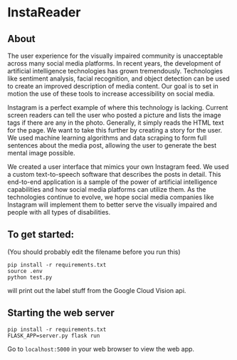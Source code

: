 InstaReader
============

About
------
The user experience for the visually impaired community is unacceptable across many social media platforms. In recent years, the development of artificial intelligence technologies has grown tremendously. Technologies like sentiment analysis, facial recognition, and object detection can be used to create an improved description of media content. Our goal is to set in motion the use of these tools to increase accessibility on social media.

Instagram is a perfect example of where this technology is lacking. Current screen readers can tell the user who posted a picture and lists the image tags if there are any in the photo. Generally, it simply reads the HTML text for the page. We want to take this further by creating a story for the user. We used machine learning algorithms and data scraping to form full sentences about the media post, allowing the user to generate the best mental image possible.

We created a user interface that mimics your own Instagram feed. We used a custom text-to-speech software that describes the posts in detail. This end-to-end application is a sample of the power of artificial intelligence capabilities and how social media platforms can utilize them. As the technologies continue to evolve, we hope social media companies like Instagram will implement them to better serve the visually impaired and people with all types of disabilities.  


To get started:
---------------

(You should probably edit the filename before you run this)

```
pip install -r requirements.txt
source .env
python test.py
```

will print out the label stuff from the Google Cloud Vision 
api.


Starting the web server
----------------------

```
pip install -r requirements.txt
FLASK_APP=server.py flask run
```

Go to `localhost:5000` in your web browser to view the web app.

